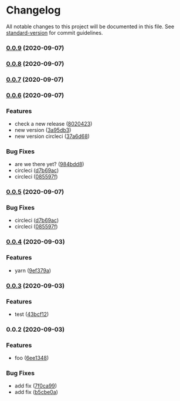 # Changelog

All notable changes to this project will be documented in this file. See [standard-version](https://github.com/conventional-changelog/standard-version) for commit guidelines.

### [0.0.9](https://github.com/vorillaz/demo-ci-cd/compare/v0.0.8...v0.0.9) (2020-09-07)

### [0.0.8](https://github.com/vorillaz/demo-ci-cd/compare/v0.0.7...v0.0.8) (2020-09-07)

### [0.0.7](https://github.com/vorillaz/demo-ci-cd/compare/v0.0.6...v0.0.7) (2020-09-07)

### [0.0.6](https://github.com/vorillaz/demo-ci-cd/compare/v0.0.4...v0.0.6) (2020-09-07)


### Features

* check a new release ([8020423](https://github.com/vorillaz/demo-ci-cd/commit/8020423314765aba6cfd27f243c608aa09f9efe9))
* new version ([3a95db3](https://github.com/vorillaz/demo-ci-cd/commit/3a95db335b25dbf1c804bd79695e0bd3f223d0e9))
* new version circleci ([37a6d68](https://github.com/vorillaz/demo-ci-cd/commit/37a6d68db22203b5c64e2fd1cf0ebe70e7457759))


### Bug Fixes

* are we there yet? ([984bdd8](https://github.com/vorillaz/demo-ci-cd/commit/984bdd8d22d4bf781c893528d65cdbe17605c13f))
* circleci ([d7b69ac](https://github.com/vorillaz/demo-ci-cd/commit/d7b69acd1aedb2a50a75506f23c7cbe565638283))
* circleci ([085597f](https://github.com/vorillaz/demo-ci-cd/commit/085597ff4e3194d9c8792ca2b4e11b0220380fc7))

### [0.0.5](https://github.com/vorillaz/demo-ci-cd/compare/v0.0.4...v0.0.5) (2020-09-07)

### Bug Fixes

- circleci ([d7b69ac](https://github.com/vorillaz/demo-ci-cd/commit/d7b69acd1aedb2a50a75506f23c7cbe565638283))
- circleci ([085597f](https://github.com/vorillaz/demo-ci-cd/commit/085597ff4e3194d9c8792ca2b4e11b0220380fc7))

### [0.0.4](https://github.com/vorillaz/demo-ci-cd/compare/v0.0.3...v0.0.4) (2020-09-03)

### Features

- yarn ([9ef379a](https://github.com/vorillaz/demo-ci-cd/commit/9ef379a42bb2b7a1b4557921734040dc00c0e008))

### [0.0.3](https://github.com/vorillaz/demo-ci-cd/compare/v0.0.2...v0.0.3) (2020-09-03)

### Features

- test ([43bcf12](https://github.com/vorillaz/demo-ci-cd/commit/43bcf122065a3ad41e13aad7fc7ccedd6206f751))

### 0.0.2 (2020-09-03)

### Features

- foo ([6ee1348](https://github.com/vorillaz/demo-ci-cd/commit/6ee134854290b4ff4a9ff5023478bef6886f9474))

### Bug Fixes

- add fix ([7f0ca99](https://github.com/vorillaz/demo-ci-cd/commit/7f0ca99342d51887c29d23b88b2528e49251a2ae))
- add fix ([b5cbe0a](https://github.com/vorillaz/demo-ci-cd/commit/b5cbe0a3ba498076518a1c6c2ec18247ec22513b))
